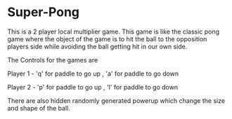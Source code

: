 # Super-Pong

This is a 2 player local multiplier game. This game is like the classic pong game where the object of the game is to hit the ball to the opposition players side while avoiding the ball getting hit in our own side.

The Controls for the games are 

Player 1 - 'q' for paddle to go up ,
           'a' for paddle to go down
           
          
Player 2 - 'p' for paddle to go up ,
           'l' for paddle to go down
           
           
           
There are also hidden randomly generated powerup which change the size and shape of the ball.



           
    
